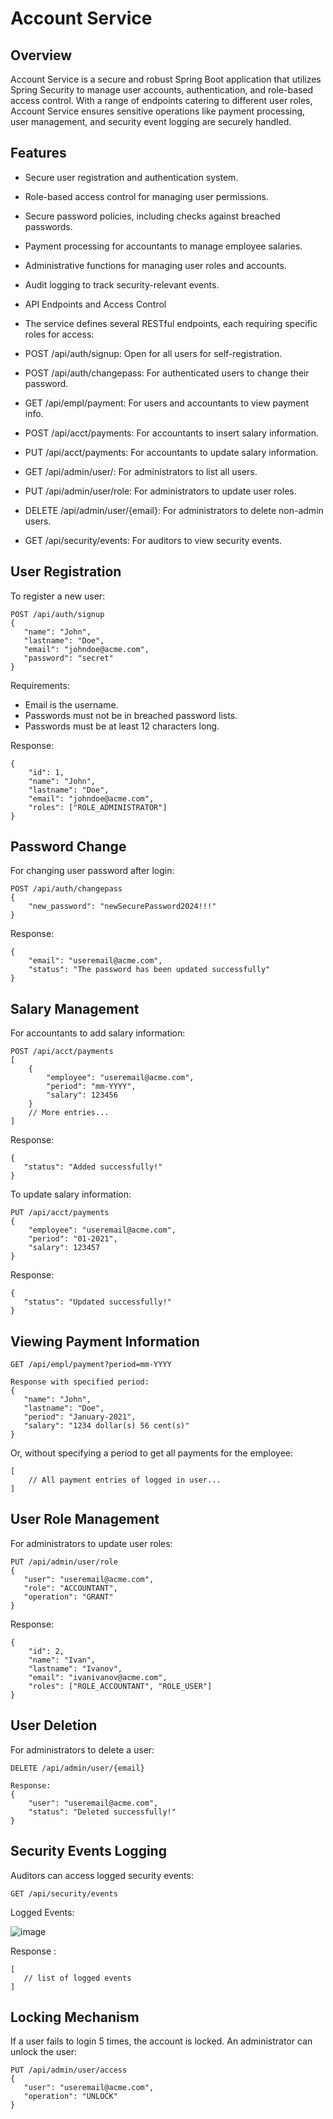 # Account Service
## Overview
Account Service is a secure and robust Spring Boot application that utilizes Spring Security to manage user accounts, authentication, and role-based access control. With a range of endpoints catering to different user roles, Account Service ensures sensitive operations like payment processing, user management, and security event logging are securely handled.

## Features
- Secure user registration and authentication system.
- Role-based access control for managing user permissions.
- Secure password policies, including checks against breached passwords.
- Payment processing for accountants to manage employee salaries.
- Administrative functions for managing user roles and accounts.
- Audit logging to track security-relevant events.
- API Endpoints and Access Control
- The service defines several RESTful endpoints, each requiring specific roles for access:

- POST /api/auth/signup: Open for all users for self-registration.
- POST /api/auth/changepass: For authenticated users to change their password.
- GET /api/empl/payment: For users and accountants to view payment info.
- POST /api/acct/payments: For accountants to insert salary information.
- PUT /api/acct/payments: For accountants to update salary information.
- GET /api/admin/user/: For administrators to list all users.
- PUT /api/admin/user/role: For administrators to update user roles.
- DELETE /api/admin/user/{email}: For administrators to delete non-admin users.
- GET /api/security/events: For auditors to view security events.

## User Registration
To register a new user:
```
POST /api/auth/signup
{
   "name": "John",
   "lastname": "Doe",
   "email": "johndoe@acme.com",
   "password": "secret"
}
````
Requirements:

- Email is the username.
- Passwords must not be in breached password lists.
- Passwords must be at least 12 characters long.

Response:
```
{
    "id": 1,
    "name": "John",
    "lastname": "Doe",
    "email": "johndoe@acme.com",
    "roles": ["ROLE_ADMINISTRATOR"]
}
```

## Password Change
For changing user password after login:
```
POST /api/auth/changepass
{
    "new_password": "newSecurePassword2024!!!"
}
```
Response:
```
{
    "email": "useremail@acme.com",
    "status": "The password has been updated successfully"
}
```

## Salary Management
For accountants to add salary information:
```
POST /api/acct/payments
[
    {
        "employee": "useremail@acme.com",
        "period": "mm-YYYY",
        "salary": 123456
    }
    // More entries...
]
```
Response:
```
{
   "status": "Added successfully!"
}
```

To update salary information:
```
PUT /api/acct/payments
{
    "employee": "useremail@acme.com",
    "period": "01-2021",
    "salary": 123457
}
```
Response:
```
{
   "status": "Updated successfully!"
}
```
## Viewing Payment Information
```
GET /api/empl/payment?period=mm-YYYY

Response with specified period:
{
   "name": "John",
   "lastname": "Doe",
   "period": "January-2021",
   "salary": "1234 dollar(s) 56 cent(s)"
}
```
Or, without specifying a period to get all payments for the employee:
```
[
    // All payment entries of logged in user...
]

```
## User Role Management
For administrators to update user roles:
```
PUT /api/admin/user/role
{
   "user": "useremail@acme.com",
   "role": "ACCOUNTANT",
   "operation": "GRANT"
}
```
Response:
```
{
    "id": 2,
    "name": "Ivan",
    "lastname": "Ivanov",
    "email": "ivanivanov@acme.com",
    "roles": ["ROLE_ACCOUNTANT", "ROLE_USER"]
}
```
## User Deletion
For administrators to delete a user:
```
DELETE /api/admin/user/{email}

Response:
{
    "user": "useremail@acme.com",
    "status": "Deleted successfully!"
}
```
## Security Events Logging
Auditors can access logged security events:
```
GET /api/security/events
```
Logged Events: 

![image](https://github.com/Nihad74/Account-Service/assets/113698778/eda34fa4-4f8c-4d45-93eb-d57c7cad7426)

Response : 
```
[
   // list of logged events 
]
```

## Locking Mechanism
If a user fails to login 5 times, the account is locked. An administrator can unlock the user:
```
PUT /api/admin/user/access
{
   "user": "useremail@acme.com",
   "operation": "UNLOCK"
}
```

